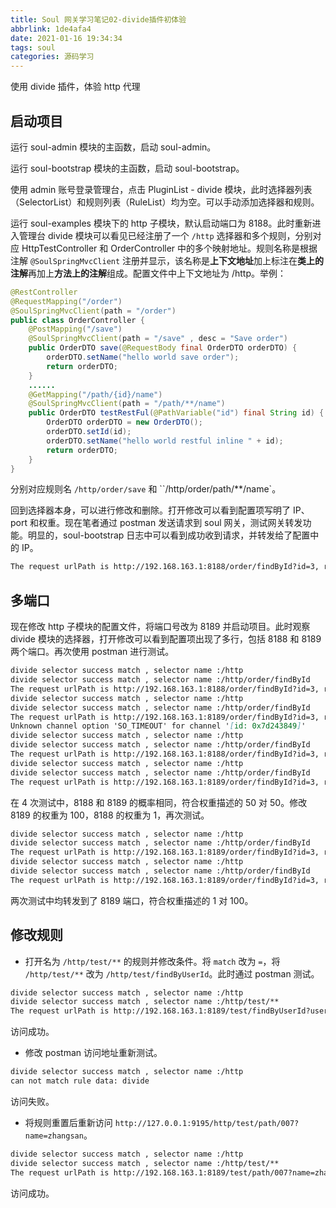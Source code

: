 ```yaml
---
title: Soul 网关学习笔记02-divide插件初体验
abbrlink: 1de4afa4
date: 2021-01-16 19:34:34
tags: soul
categories: 源码学习
---
```

使用 divide 插件，体验 http 代理
<!--more-->
## 启动项目

运行 soul-admin 模块的主函数，启动 soul-admin。

运行 soul-bootstrap 模块的主函数，启动 soul-bootstrap。

使用 admin 账号登录管理台，点击 PluginList - divide 模块，此时选择器列表（SelectorList）和规则列表（RuleList）均为空。可以手动添加选择器和规则。

运行 soul-examples 模块下的 http 子模块，默认启动端口为 8188。此时重新进入管理台 divide 模块可以看见已经注册了一个 `/http` 选择器和多个规则，分别对应 HttpTestController 和 OrderController 中的多个映射地址。规则名称是根据注解 `@SoulSpringMvcClient` 注册并显示，该名称是**上下文地址**加上标注在**类上的注解**再加上**方法上的注解**组成。配置文件中上下文地址为 /http。举例：

```java
@RestController
@RequestMapping("/order")
@SoulSpringMvcClient(path = "/order")
public class OrderController {
    @PostMapping("/save")
    @SoulSpringMvcClient(path = "/save" , desc = "Save order")
    public OrderDTO save(@RequestBody final OrderDTO orderDTO) {
        orderDTO.setName("hello world save order");
        return orderDTO;
    }
    ......
    @GetMapping("/path/{id}/name")
    @SoulSpringMvcClient(path = "/path/**/name")
    public OrderDTO testRestFul(@PathVariable("id") final String id) {
        OrderDTO orderDTO = new OrderDTO();
        orderDTO.setId(id);
        orderDTO.setName("hello world restful inline " + id);
        return orderDTO;
    }
}
```

分别对应规则名 `/http/order/save` 和 ``/http/order/path/**/name`。

回到选择器本身，可以进行修改和删除。打开修改可以看到配置项写明了 IP、port 和权重。现在笔者通过 postman 发送请求到 soul 网关，测试网关转发功能。明显的，soul-bootstrap 日志中可以看到成功收到请求，并转发给了配置中的 IP。

```markdown
The request urlPath is http://192.168.163.1:8188/order/findById?id=3, retryTimes is 0
```

## 多端口

现在修改 http 子模块的配置文件，将端口号改为 8189 并启动项目。此时观察 divide 模块的选择器，打开修改可以看到配置项出现了多行，包括 8188 和 8189 两个端口。再次使用 postman 进行测试。

```markdown
divide selector success match , selector name :/http
divide selector success match , selector name :/http/order/findById
The request urlPath is http://192.168.163.1:8188/order/findById?id=3, retryTimes is 0
divide selector success match , selector name :/http
divide selector success match , selector name :/http/order/findById
The request urlPath is http://192.168.163.1:8189/order/findById?id=3, retryTimes is 0
Unknown channel option 'SO_TIMEOUT' for channel '[id: 0x7d243849]'
divide selector success match , selector name :/http
divide selector success match , selector name :/http/order/findById
The request urlPath is http://192.168.163.1:8188/order/findById?id=3, retryTimes is 0
divide selector success match , selector name :/http
divide selector success match , selector name :/http/order/findById
The request urlPath is http://192.168.163.1:8189/order/findById?id=3, retryTimes is 0
```

在 4 次测试中，8188 和 8189 的概率相同，符合权重描述的 50 对 50。修改 8189 的权重为 100，8188 的权重为 1，再次测试。

```markdown
divide selector success match , selector name :/http
divide selector success match , selector name :/http/order/findById
The request urlPath is http://192.168.163.1:8189/order/findById?id=3, retryTimes is 0
divide selector success match , selector name :/http
divide selector success match , selector name :/http/order/findById
The request urlPath is http://192.168.163.1:8189/order/findById?id=3, retryTimes is 0
```

两次测试中均转发到了 8189 端口，符合权重描述的 1 对 100。

## 修改规则

- 打开名为 `/http/test/**` 的规则并修改条件。将 `match` 改为 `=`，将 `/http/test/**` 改为 `/http/test/findByUserId`。此时通过 postman 测试。

```markdown
divide selector success match , selector name :/http
divide selector success match , selector name :/http/test/**
The request urlPath is http://192.168.163.1:8189/test/findByUserId?userId=007, retryTimes is 0
```

访问成功。

- 修改 postman 访问地址重新测试。

```markdown
divide selector success match , selector name :/http
can not match rule data: divide
```

访问失败。

- 将规则重置后重新访问 `http://127.0.0.1:9195/http/test/path/007?name=zhangsan`。

```markdown
divide selector success match , selector name :/http
divide selector success match , selector name :/http/test/**
The request urlPath is http://192.168.163.1:8189/test/path/007?name=zhangsan, retryTimes is 0
```

访问成功。
